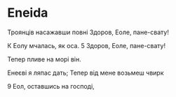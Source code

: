# Eneida


Троянців насажавши повні
Здоров, Еоле, пане-свату!

К Еолу мчалась, як оса.
5 Здоров, Еоле, пане-свату!

Тепер пливе на морі він.

Енеєві я ляпас дать;
Тепер від мене возьмеш чвирк

9 Еол, оставшись на господі,

